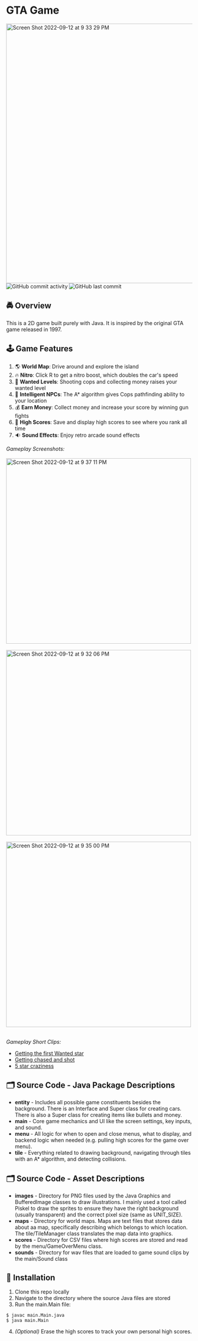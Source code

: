 # GTA Game
<img width="700" alt="Screen Shot 2022-09-12 at 9 33 29 PM" src="https://user-images.githubusercontent.com/31792170/189809441-d0935322-bb8a-40ad-b445-13f440e872e9.png">
<img alt="GitHub commit activity" src="https://img.shields.io/github/commit-activity/m/aaroncorona/GTA-Game">
<img alt="GitHub last commit" src="https://img.shields.io/github/last-commit/aaroncorona/GTA-Game">


## 🚔 Overview
This is a 2D game built purely with Java. It is inspired by the original GTA game released in 1997.


## 🕹️ Game Features
1. 🌎 **World Map**: Drive around and explore the island
2. 🔥 **Nitro**: Click R to get a nitro boost, which doubles the car's speed 
3. 🚨 **Wanted Levels**: Shooting cops and collecting money raises your wanted level
4. 🧠 **Intelligent NPCs**: The A* algorithm gives Cops pathfinding ability to your location
5. 💰 **Earn Money**: Collect money and increase your score by winning gun fights
6. 🥇 **High Scores**: Save and display high scores to see where you rank all time
7. 🔉 **Sound Effects**: Enjoy retro arcade sound effects


*Gameplay Screenshots:*
<br>
<br>
<img width="500" alt="Screen Shot 2022-09-12 at 9 37 11 PM" src="https://user-images.githubusercontent.com/31792170/189809929-6667754b-6e24-41bf-bd75-51a881c95cfc.png">
<br>
<br>
<img width="500" alt="Screen Shot 2022-09-12 at 9 32 06 PM" src="https://user-images.githubusercontent.com/31792170/189809283-3e5c0a0a-055b-44c2-bdd2-24ac7fdadea5.png">
<br>
<br>
<img width="500" alt="Screen Shot 2022-09-12 at 9 35 00 PM" src="https://user-images.githubusercontent.com/31792170/189809726-b2f94c87-9509-46db-9515-8cc962d1fe23.png">
<br>
<br>

*Gameplay Short Clips:*
<br>
* [Getting the first Wanted star](https://user-images.githubusercontent.com/31792170/189811171-1263d92d-38de-4731-87f8-4369e1a4be0e.mp4)
* [Getting chased and shot](https://user-images.githubusercontent.com/31792170/189811286-5ceb944f-74f5-4e82-9ed7-0955a86255b9.mp4)
* [5 star craziness](https://user-images.githubusercontent.com/31792170/189811357-578e8ff7-b70d-451f-a822-90e70c5510f9.mp4)



## 🗂️ Source Code - Java Package Descriptions
* **entity** - Includes all possible game constituents besides the background. There is an Interface and Super class for creating cars. There is also  a Super class for creating items like bullets and money.
* **main** - Core game mechanics and UI like the screen settings, key inputs, and sound.
* **menu** - All logic for when to open and close menus, what to display, and backend logic when needed (e.g. pulling high scores for the game over menu).
* **tile** - Everything related to drawing background, navigating through tiles with an A* algorithm, and detecting collisions.

## 🗂️ Source Code - Asset Descriptions
* **images** - Directory for PNG files used by the Java Graphics and BufferedImage classes to draw illustrations. I mainly used a tool called Piskel to draw the sprites to ensure they have the right background (usually transparent) and the correct pixel size (same as UNIT_SIZE).
* **maps** - Directory for world maps. Maps are text files that stores data about aa map, specifically describing which belongs to which location.  The tile/TileManager class translates the map data into graphics.
* **scores** - Directory for CSV files where high scores are stored and read by the menu/GameOverMenu class.
* **sounds** - Directory for wav files that are loaded to game sound clips by the main/Sound class


## 🚀 Installation
1. Clone this repo locally 
2. Navigate to the directory where the source Java files are stored
3. Run the main.Main file:
```
$ javac main.Main.java
$ java main.Main
```
4. *(Optional)* Erase the high scores to track your own personal high scores.

